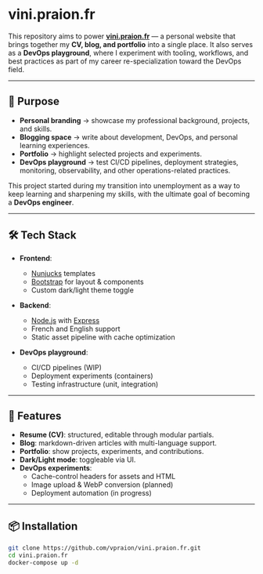 # vini.praion.fr

This repository aims to power **[vini.praion.fr](https://vini.praion.fr)** — a personal website that brings together my **CV, blog, and portfolio** into a single place.
It also serves as a **DevOps playground**, where I experiment with tooling, workflows, and best practices as part of my career re-specialization toward the DevOps field.

---

## 🎯 Purpose

- **Personal branding** → showcase my professional background, projects, and skills.
- **Blogging space** → write about development, DevOps, and personal learning experiences.
- **Portfolio** → highlight selected projects and experiments.
- **DevOps playground** → test CI/CD pipelines, deployment strategies, monitoring, observability, and other operations-related practices.

This project started during my transition into unemployment as a way to keep learning and sharpening my skills, with the ultimate goal of becoming a **DevOps engineer**.

---

## 🛠️ Tech Stack

- **Frontend**:
  - [Nunjucks](https://mozilla.github.io/nunjucks/) templates
  - [Bootstrap](https://getbootstrap.com/) for layout & components
  - Custom dark/light theme toggle

- **Backend**:
  - [Node.js](https://nodejs.org/) with [Express](https://expressjs.com/)
  - French and English support
  - Static asset pipeline with cache optimization

- **DevOps playground**:
  - CI/CD pipelines (WIP)
  - Deployment experiments (containers)
  - Testing infrastructure (unit, integration)

---

## 🚀 Features

- **Resume (CV)**: structured, editable through modular partials.
- **Blog**: markdown-driven articles with multi-language support.
- **Portfolio**: show projects, experiments, and contributions.
- **Dark/Light mode**: toggleable via UI.
- **DevOps experiments**:
  - Cache-control headers for assets and HTML
  - Image upload & WebP conversion (planned)
  - Deployment automation (in progress)

---

## 📦 Installation

```bash
git clone https://github.com/vpraion/vini.praion.fr.git
cd vini.praion.fr
docker-compose up -d
```
